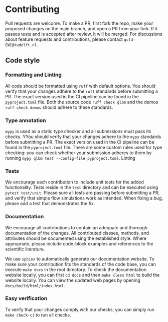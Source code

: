# Contributing

Pull requests are welcome. To make a PR, first fork the repo, make your proposed changes on the main branch, and open a PR from your fork. If it passes tests and is accepted after review, it will be merged. For discussions about feature requests and contributions, please contact `qcfd-EWI@tudelft.nl`.

## Code style

### Formatting and Linting

All code should be formatted using `ruff` with default options. You should verify that your changes adhere to the `ruff` standards before submitting a PR. The exact version used in the CI pipeline can be found in the `pyproject.toml` file. Both the source code `ruff check qlbm` and the demos `ruff check demos` should adhere to these standards.

### Type annotation

`mypy` is used as a static type checker and all submissions must pass its checks. YYou should verify that your changes adhere to the `mypy` standards before submitting a PR.  The exact version used in the CI pipeline can be found in the `pyproject.toml` file. There are some custom rules used for type checking: you can check whether your submission adheres to them by running `mypy qlbm test --config-file pyproject.toml`.
Linting


### Tests

We encourage each contribution to include unit tests for the added functionality. Tests reside in the `test` directory and can be executed using `pytest test/unit`.
Please sure all tests are passing before submitting a PR, and verify that simple flow simulations work as intended.
When fixing a bug, please add a test that demonstrates the fix.

### Documentation

We encourage all contributions to contain an adequate and thorough documentation of the changes. All contributed classes, methods, and attributes should be documented using the established style. Where appropriate, please include code-block examples and references to the scientific literature.

We use `sphinx` to automatically generate our documentation website. To make sure your contribution fits the standards of the code base, you can execute `make docs` in the root directory. To check the documentation website locally, you can first `cd docs` and then `make clean html` to build the website locally. You can view the updated web pages by opening `docs/build/html/index.html`.

### Easy verification

To verify that your changes comply with our checks, you can simply run `make check-ci` to run all checks.